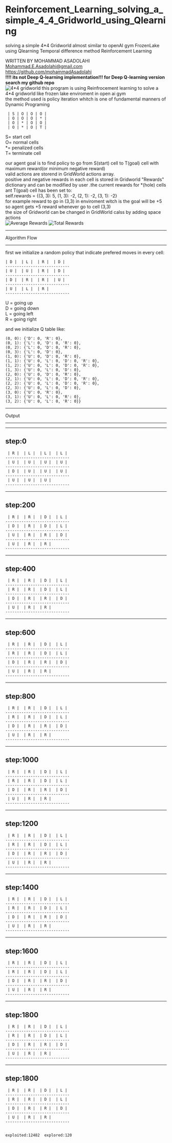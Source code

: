 # Reinforcement_Learning_solving_a_simple_4_4_Gridworld_using_Qlearning
solving a simple 4*4 Gridworld almost similar to openAI gym FrozenLake using Qlearning Temporal difference method Reinforcement Learning     

WRITTEN BY MOHAMMAD ASADOLAHI  
Mohammad.E.Asadolahi@gmail.com  
https://github.com/mohammadAsadolahi  
**!!!! its not Deep Q-learning implementation!!! for Deep Q-learning version search my github repo**   
![4*4 gridworld](https://github.com/MohammadAsadolahi/Reinforcement_Learning_solving_a_simple_4_4_Gridworld_using_SARSA-in-python/blob/main/a%20simple%204%20by%204%20Gridworld.png)
this program is using Reinfrocement learning to solve a 4*4 gridworld like frozen lake enviroment in open ai gym  
the method used is policy iteration whitch is one of fundamental manners of Dynamic Programing  

     | S | O | O | O |  
     | O | O | O | * |  
     | O | * | O | O |  
     | O | * | O | T |  

  
  S= start cell  
  O= normal cells  
  *= penalized cells  
  T= terminate cell  
  
our agent goal is to find policy to go from S(start) cell to T(goal) cell with maximum reward(or minimum negative reward)  
valid actions are storend in GridWorld actions array.  
positive and negative rewards in each cell is stored in Gridworld  "Rewards" dictionary and can be modified by user .the current rewards for *(hole) cells ant T(goal) cell has been set to:  
self.rewards = {(3, 3): 5, (1, 3): -2, (2, 1): -2, (3, 1): -2}  
for example reward to go in (3,3) in enviroment witch is the goal will be +5 so agent gets +5 reward whenever go to cell (3,3)  
the size of Gridworld can be changed in GridWorld calss by adding space actions  
![Average Rewards](https://github.com/mohammadAsadolahi/Reinforcement_Learning_solving_a_simple_4_4_Gridworld_using_Qlearning/blob/main/Average%20Rewards.png)
![Total Rewards](https://github.com/mohammadAsadolahi/Reinforcement_Learning_solving_a_simple_4_4_Gridworld_using_Qlearning/blob/main/Total%20Rewards.png)
***************************
Algorithm Flow
***************************
  first we initialize a random policy that indicate prefered moves in every cell:  
  
    | D |  | L |  | R |  | D | 
    ----------------------------
    | U |  | U |  | R |  | D | 
    ----------------------------
    | D |  | R |  | R |  | U | 
    ----------------------------
    | U |  | L |  | R | 
    ----------------------------
 
U = going up  
D = going down  
L = going left  
R = going right  
  
and we initialize Q table like:  

    (0, 0): {'D': 0, 'R': 0},
    (0, 1): {'L': 0, 'D': 0, 'R': 0},
    (0, 2): {'L': 0, 'D': 0, 'R': 0},
    (0, 3): {'L': 0, 'D': 0},
    (1, 0): {'U': 0, 'D': 0, 'R': 0},
    (1, 1): {'U': 0, 'L': 0, 'D': 0, 'R': 0},
    (1, 2): {'U': 0, 'L': 0, 'D': 0, 'R': 0},
    (1, 3): {'U': 0, 'L': 0, 'D': 0},
    (2, 0): {'U': 0, 'D': 0, 'R': 0},
    (2, 1): {'U': 0, 'L': 0, 'D': 0, 'R': 0},
    (2, 2): {'U': 0, 'L': 0, 'D': 0, 'R': 0},
    (2, 3): {'U': 0, 'L': 0, 'D': 0},
    (3, 0): {'U': 0, 'R': 0},
    (3, 1): {'U': 0, 'L': 0, 'R': 0},
    (3, 2): {'U': 0, 'L': 0, 'R': 0}}
     
    
    
    
***************************
Output
***************************  
      
  --------------------------------  
  step:0  
  --------------------------------  
     | R |  | L |  | L |  | L |   
    ----------------------------  
     | U |  | U |  | U |  | U |   
    ----------------------------  
     | D |  | U |  | U |  | U |   
    ----------------------------  
     | U |  | U |  | U |   
    ----------------------------  
      
      
      
      
      
  --------------------------------  
  step:200  
  --------------------------------  
     | R |  | R |  | D |  | L |   
    ----------------------------  
     | D |  | R |  | D |  | L |   
    ----------------------------  
     | U |  | R |  | R |  | D |   
    ----------------------------  
     | U |  | R |  | R |   
    ----------------------------  
      
      
      
      
      
  --------------------------------  
  step:400  
  --------------------------------  
     | R |  | R |  | D |  | L |   
    ----------------------------  
     | R |  | R |  | D |  | L |   
    ----------------------------  
     | D |  | R |  | R |  | D |   
    ----------------------------  
     | U |  | R |  | R |   
    ----------------------------  
      
      
      
      
      
  --------------------------------  
  step:600  
  -------------------------------- 
     | R |  | R |  | D |  | L |   
    ----------------------------  
     | R |  | R |  | D |  | L |   
    ----------------------------  
     | D |  | R |  | R |  | D |   
    ----------------------------  
     | U |  | R |  | R |   
    ----------------------------  
      
      
      
      
      
  --------------------------------  
  step:800  
  -------------------------------- 
     | R |  | R |  | D |  | L |   
    ----------------------------  
     | R |  | R |  | D |  | L |   
    ----------------------------  
     | D |  | R |  | R |  | D |   
    ----------------------------  
     | U |  | R |  | R |   
    ----------------------------  
      
      
      
      
      
  --------------------------------  
  step:1000  
  -------------------------------- 
     | R |  | R |  | D |  | L |   
    ----------------------------  
     | R |  | R |  | D |  | L |   
    ----------------------------  
     | D |  | R |  | R |  | D |   
    ----------------------------  
     | U |  | R |  | R |   
    ----------------------------  
      
      
      
      
      
  --------------------------------  
  step:1200  
  -------------------------------- 
     | R |  | R |  | D |  | L |   
    ----------------------------  
     | R |  | R |  | D |  | L |   
    ----------------------------  
     | D |  | R |  | R |  | D |   
    ----------------------------  
     | U |  | R |  | R |   
    ----------------------------  
      
      
      
      
      
  --------------------------------  
  step:1400  
  -------------------------------- 
     | R |  | R |  | D |  | L |   
    ----------------------------  
     | R |  | R |  | D |  | L |   
    ----------------------------  
     | D |  | R |  | R |  | D |   
    ----------------------------  
     | U |  | R |  | R |   
    ----------------------------  
      
      
      
      
      
  --------------------------------  
  step:1600  
  -------------------------------- 
     | R |  | R |  | D |  | L |   
    ----------------------------  
     | R |  | R |  | D |  | L |   
    ----------------------------  
     | D |  | R |  | R |  | D |   
    ----------------------------  
     | U |  | R |  | R |   
    ----------------------------  
      
      
      
      
      
  --------------------------------  
  step:1800  
  -------------------------------- 
     | R |  | R |  | D |  | L |   
    ----------------------------  
     | R |  | R |  | D |  | L |   
    ----------------------------  
     | D |  | R |  | R |  | D |   
    ----------------------------  
     | U |  | R |  | R |   
    ----------------------------  
      
      
      
      
      
  --------------------------------  
  step:1800  
  -------------------------------- 
     | R |  | R |  | D |  | L |   
    ----------------------------  
     | R |  | R |  | D |  | L |   
    ----------------------------  
     | D |  | R |  | R |  | D |   
    ----------------------------  
     | U |  | R |  | R |   
    ----------------------------  
      
      
    exploited:12482  explored:120  
